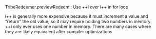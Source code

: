 TribeRedeemer.previewRedeem : Use ++i over i++ in for loop

i++ is generally more expensive because it must increment a value and "return" the old value, so it may require holding two numbers in memory. ++i only ever uses one number in memory. There are many cases where they are likely equivalent after compiler optimizations.